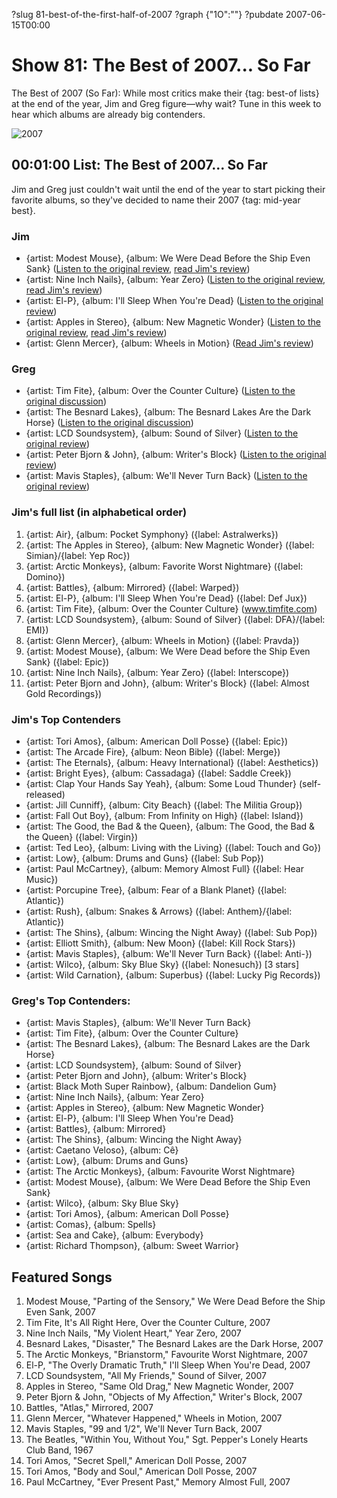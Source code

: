 ?slug 81-best-of-the-first-half-of-2007
?graph {"1O":""}
?pubdate 2007-06-15T00:00

# Show 81: The Best of 2007... So Far
The Best of 2007 (So Far): While most critics make their {tag: best-of lists} at the end of the year, Jim and Greg figure—why wait? Tune in this week to hear which albums are already big contenders.

![2007](https://static.soundopinions.org/images/2007/2007-1.jpg)

## 00:01:00 List: The Best of 2007... So Far

Jim and Greg just couldn't wait until the end of the year to start picking their favorite albums, so they've decided to name their 2007 {tag: mid-year best}.

### Jim
- {artist: Modest Mouse}, {album: We Were Dead Before the Ship Even Sank} ([Listen to the original review](/show/68/), [read Jim's review](http://www.jimdero.com/News2007/ModestMouse.htm))
- {artist: Nine Inch Nails}, {album: Year Zero} ([Listen to the original review](/show/72/), [read Jim's review](http://www.jimdero.com/News2007/Nineinchnails.htm))
- {artist: El-P}, {album: I'll Sleep When You're Dead} ([Listen to the original review](/show/75/))
- {artist: Apples in Stereo}, {album: New Magnetic Wonder} ([Listen to the original review](/show/70/), [read Jim's review](http://www.jimdero.com/News2007/ApplesinStereo.htm))
- {artist: Glenn Mercer}, {album: Wheels in Motion} ([Read Jim's review](http://www.jimdero.com/News2007/SpinControlJune3.htm))

### Greg
- {artist: Tim Fite}, {album: Over the Counter Culture} ([Listen to the original discussion](http://www.soundopinions.com/shownotes/2007/022307/shownotes.html))
- {artist: The Besnard Lakes}, {album: The Besnard Lakes Are the Dark Horse} ([Listen to the original discussion](/show/69/))
- {artist: LCD Soundsystem}, {album: Sound of Silver} ([Listen to the original review](/show/68/))
- {artist: Peter Bjorn & John}, {album: Writer's Block} ([Listen to the original review](/show/65/))
- {artist: Mavis Staples}, {album: We'll Never Turn Back} ([Listen to the original review](/show/75/))

### Jim's full list (in alphabetical order)
1. {artist: Air}, {album: Pocket Symphony} ({label: Astralwerks})
2. {artist: The Apples in Stereo}, {album: New Magnetic Wonder} ({label: Simian}/{label: Yep Roc})
3. {artist: Arctic Monkeys}, {album: Favorite Worst Nightmare} ({label: Domino})
4. {artist: Battles}, {album: Mirrored} ({label: Warped})
4. {artist: El-P}, {album: I'll Sleep When You're Dead} ({label: Def Jux})
5. {artist: Tim Fite}, {album: Over the Counter Culture} (www.timfite.com)
6. {artist: LCD Soundsystem}, {album: Sound of Silver} ({label: DFA}/{label: EMI})
7. {artist: Glenn Mercer}, {album: Wheels in Motion} ({label: Pravda})
8. {artist: Modest Mouse}, {album: We Were Dead before the Ship Even Sank} ({label: Epic})
9. {artist: Nine Inch Nails}, {album: Year Zero} ({label: Interscope})
10. {artist: Peter Bjorn and John}, {album: Writer's Block} ({label: Almost Gold Recordings})

### Jim's Top Contenders
- {artist: Tori Amos}, {album: American Doll Posse} ({label: Epic})
- {artist: The Arcade Fire}, {album: Neon Bible} ({label: Merge})
- {artist: The Eternals}, {album: Heavy International} ({label: Aesthetics})
- {artist: Bright Eyes}, {album: Cassadaga} ({label: Saddle Creek})
- {artist: Clap Your Hands Say Yeah}, {album: Some Loud Thunder} (self-released)
- {artist: Jill Cunniff}, {album: City Beach} ({label: The Militia Group})
- {artist: Fall Out Boy}, {album: From Infinity on High} ({label: Island})
- {artist: The Good, the Bad & the Queen}, {album: The Good, the Bad & the Queen} ({label: Virgin})
- {artist: Ted Leo}, {album: Living with the Living} ({label: Touch and Go})
- {artist: Low}, {album: Drums and Guns} ({label: Sub Pop})
- {artist: Paul McCartney}, {album: Memory Almost Full} ({label: Hear Music})
- {artist: Porcupine Tree}, {album: Fear of a Blank Planet} ({label: Atlantic})
- {artist: Rush}, {album: Snakes & Arrows} ({label: Anthem}/{label: Atlantic})
- {artist: The Shins}, {album: Wincing the Night Away} ({label: Sub Pop})
- {artist: Elliott Smith}, {album: New Moon} ({label: Kill Rock Stars})
- {artist: Mavis Staples}, {album: We'll Never Turn Back} ({label: Anti-})
- {artist: Wilco}, {album: Sky Blue Sky} ({label: Nonesuch}) [3 stars]
- {artist: Wild Carnation}, {album: Superbus} ({label: Lucky Pig Records})


### Greg's Top Contenders:
- {artist: Mavis Staples}, {album: We'll Never Turn Back}
- {artist: Tim Fite}, {album: Over the Counter Culture}
- {artist: The Besnard Lakes}, {album: The Besnard Lakes are the Dark Horse}
- {artist: LCD Soundsystem}, {album: Sound of Silver}
- {artist: Peter Bjorn and John}, {album: Writer's Block}
- {artist: Black Moth Super Rainbow}, {album: Dandelion Gum}
- {artist: Nine Inch Nails}, {album: Year Zero}
- {artist: Apples in Stereo}, {album: New Magnetic Wonder}
- {artist: El-P}, {album: I'll Sleep When You're Dead}
- {artist: Battles}, {album: Mirrored}
- {artist: The Shins}, {album: Wincing the Night Away}
- {artist: Caetano Veloso}, {album: Cê}
- {artist: Low}, {album: Drums and Guns}
- {artist: The Arctic Monkeys}, {album: Favourite Worst Nightmare}
- {artist: Modest Mouse}, {album: We Were Dead Before the Ship Even Sank}
- {artist: Wilco}, {album: Sky Blue Sky}
- {artist: Tori Amos}, {album: American Doll Posse}
- {artist: Comas}, {album: Spells}
- {artist: Sea and Cake}, {album: Everybody}
- {artist: Richard Thompson}, {album: Sweet Warrior}

## Featured Songs
1. Modest Mouse, "Parting of the Sensory," We Were Dead Before the Ship Even Sank, 2007
2. Tim Fite, It's All Right Here, Over the Counter Culture, 2007
3. Nine Inch Nails, "My Violent Heart," Year Zero, 2007
4. Besnard Lakes, "Disaster," The Besnard Lakes are the Dark Horse, 2007
5. The Arctic Monkeys, "Brianstorm," Favourite Worst Nightmare, 2007
6. El-P, "The Overly Dramatic Truth," I'll Sleep When You're Dead, 2007
7. LCD Soundsystem, "All My Friends," Sound of Silver, 2007
8. Apples in Stereo, "Same Old Drag," New Magnetic Wonder, 2007
9. Peter Bjorn & John, "Objects of My Affection," Writer's Block, 2007
10. Battles, "Atlas," Mirrored, 2007
11. Glenn Mercer, "Whatever Happened," Wheels in Motion, 2007
12. Mavis Staples, "99 and 1/2", We'll Never Turn Back, 2007
13. The Beatles, "Within You, Without You," Sgt. Pepper's Lonely Hearts Club Band, 1967
14. Tori Amos, "Secret Spell," American Doll Posse, 2007
15. Tori Amos, "Body and Soul," American Doll Posse, 2007
16. Paul McCartney, "Ever Present Past," Memory Almost Full, 2007